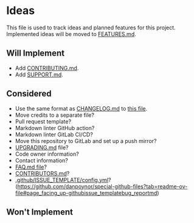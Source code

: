 # Ideas

This file is used to track ideas and planned features for this project. Implemented ideas will be moved to [FEATURES.md](./docs/FEATURES.md).

## Will Implement

- Add [CONTRIBUTING.md](./CONTRIBUTING.md).
- Add [SUPPORT.md](./SUPPORT.md).

## Considered

- Use the same format as [CHANGELOG.md](./CHANGELOG.md) to [this file](./IDEAS.md).
- Move credits to a separate file?
- Pull request template?
- Markdown linter GitHub action?
- Markdown linter GitLab CI/CD?
- Move this repository to GitLab and set up a push mirror?
- [UPGRADING.md](./UPGRADING.md) file?
- Code owner information?
- Contact information?
- [FAQ.md file](./FAQ.md)?
- [CONTRIBUTORS.md](./CONTRIBUTORS.md)?
- [.github/ISSUE_TEMPLATE/config.yml](.github/ISSUE_TEMPLATE/config.yml)? (https://github.com/danpoynor/special-github-files?tab=readme-ov-file#page_facing_up-githubissue_templatebug_reportmd)

## Won't Implement
